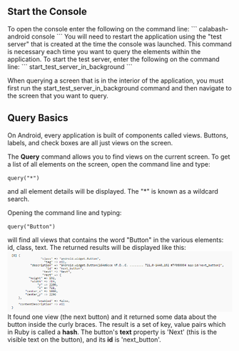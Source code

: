 <h2>Start the Console</h2>
To open the console enter the following on the command line: 
```
calabash-android console <path to apk>
```
You will need to restart the application using the "test server" that is created at the time the console was launched. This command is necessary each time you want to query the elements within the application. To start the test server, enter the following on the command line:
```
start_test_server_in_background
```

When querying a screen that is in the interior of the application, you must first run the start_test_server_in_background command and then navigate to the screen that you want to query.

<h2>Query Basics</h2>
On Android, every application is built of components called views. Buttons, labels, and check boxes are all just views on the screen.

The **Query** command allows you to find views on the current screen. 
To get a list of all elements on the screen, open the command line and type:
```
query("*")
```
and all element details will be displayed. The "*" is known as a wildcard search.

Opening the command line and typing:
```
query("Button")
```
will find all views that contains the word "Button" in the various elements: id, class, text. The returned results will be displayed like this:
![](.guides/img/FilterClassName.png)
It found one view (the next button) and it returned some data about the button inside the curly braces. The result is a set of key, value pairs which in Ruby is called a **hash**. The button's **text** property is 'Next' (this is the visible text on the button), and its **id** is 'next_button'.